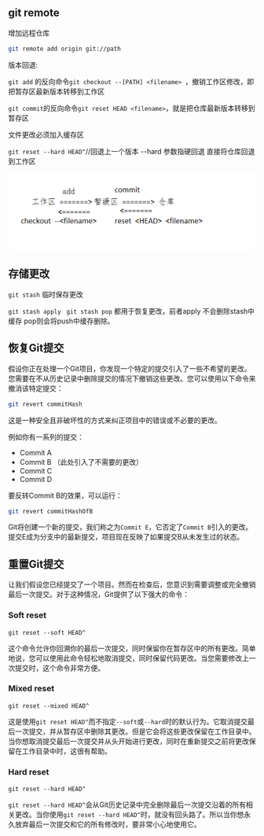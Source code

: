 ## git remote

增加远程仓库

````bash
git remote add origin git://path
````

版本回退:

`git add` 的反向命令`git checkout --[PATH] <filename> `，撤销工作区修改，即把暂存区最新版本转移到工作区

`git commit`的反向命令`git reset HEAD <filename>`，就是把仓库最新版本转移到暂存区

文件更改必须加入缓存区

`git reset --hard HEAD^`//回退上一个版本 --hard 参数指硬回退 直接将仓库回退到工作区

![image-20240205145315146](.\image\image-20240205145315146.png)

## 存储更改

`git stash` 临时保存更改

`git stash apply `  `git stash pop` 都用于恢复更改，前者apply 不会删除stash中缓存 pop则会将push中缓存删除。

## 恢复Git提交

假设你正在处理一个Git项目，你发现一个特定的提交引入了一些不希望的更改。您需要在不从历史记录中删除提交的情况下撤销这些更改。您可以使用以下命令来撤消该特定提交：

```bash
git revert commitHash
```

这是一种安全且非破坏性的方式来纠正项目中的错误或不必要的更改。

例如你有一系列的提交：

- Commit A
- Commit B （此处引入了不需要的更改）
- Commit C
- Commit D

要反转Commit B的效果，可以运行：

```bash
git revert commitHashOfB
```

Git将创建一个新的提交，我们称之为`Commit E`，它否定了`Commit B`引入的更改。提交E成为分支中的最新提交，项目现在反映了如果提交B从未发生过的状态。

## 重置Git提交

让我们假设您已经提交了一个项目。然而在检查后，您意识到需要调整或完全撤销最后一次提交。对于这种情况，Git提供了以下强大的命令：

### Soft reset

```pgsql
git reset --soft HEAD^
```

这个命令允许你回溯你的最后一次提交，同时保留你在暂存区中的所有更改。简单地说，您可以使用此命令轻松地取消提交，同时保留代码更改。当您需要修改上一次提交时，这个命令非常方便。

### Mixed reset

```pgsql
git reset --mixed HEAD^
```

这是使用`git reset HEAD^`而不指定`--soft`或`--hard`时的默认行为。它取消提交最后一次提交，并从暂存区中删除其更改。但是它会将这些更改保留在工作目录中。当你想取消提交最后一次提交并从头开始进行更改，同时在重新提交之前将更改保留在工作目录中时，这很有帮助。

### Hard reset

```pgsql
git reset --hard HEAD^
```

`git reset --hard HEAD^`会从Git历史记录中完全删除最后一次提交沿着的所有相关更改。当你使用`git reset --hard HEAD^`时，就没有回头路了。所以当你想永久放弃最后一次提交和它的所有修改时，要非常小心地使用它。
